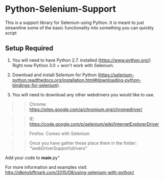 <h1>Python-Selenium-Support</h1>

<p>
	This is a support library for Selenium using Python. It is meant to just streamline some of the basic functionality into something you can quickly script
</p>

<h2>Setup Required</h2>

1. You will need to have Python 2.7. installed (https://www.python.org/)  Right now Python 3.0 + won't work with Selenium.

2. Download and install Selenium for Python (https://selenium-python.readthedocs.org/installation.html#downloading-python-bindings-for-selenium).

3. You will need to download any other webdrivers you would like to use.  

>>Chrome: https://sites.google.com/a/chromium.org/chromedriver/

>>IE: https://code.google.com/p/selenium/wiki/InternetExplorerDriver

>>Firefox: Comes with Selenium

>>Once you have gather these place them in the folder:  "\webDriverSupport\drivers"

Add your code to __main__.py"

For more information and examples visit: http://idkmybffmark.com/2015/08/using-selenium-with-python/